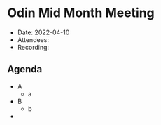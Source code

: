 # Odin Mid Month Meeting 

* Date: 2022-04-10
* Attendees: 
* Recording: 

## Agenda

- A
    - a
- B
    - b
- 
